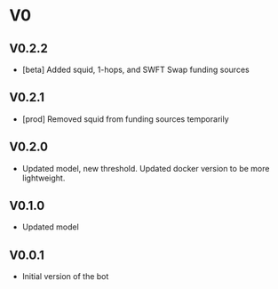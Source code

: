 # V0

## V0.2.2
- [beta] Added squid, 1-hops, and SWFT Swap funding sources 

## V0.2.1
- [prod] Removed squid from funding sources temporarily

## V0.2.0
- Updated model, new threshold. Updated docker version to be more lightweight.

## V0.1.0
- Updated model

## V0.0.1
- Initial version of the bot